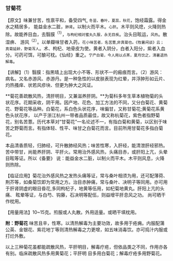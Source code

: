 ### 甘菊花

【原文】味兼甘苦，性禀平和，备受四气,
<small>冬苗，春叶，夏蕊，秋花</small>，饱经霜露。得金水之精居多，
能益金水二脏，<small>肺肾</small>。以制火而平木。<small>心肝</small>。木平则风熄，火降则热除。故能养目血，去翳膜<sup>（1）</sup>，<small>与枸杞相对蜜丸久服，永无目疾</small>。治头目眩运，<small>风热</small>。散湿痹、
游风<sup>（2）</sup>。以单瓣味甘者入药，<small>花小味苦者，名苦薏,非真菊也。《牧暑闲谈》云；真菊延龄，野菊泻人</small>。术、枸杞、地骨皮为使。黄者入阴分，白者入阳分，紫者入血分。可药可饵，可酿可枕。《仙经》重之。<small>宁产白菊，今人用以点茶，夏月饮之，清暑退热解毒</small>。

【讲解】（1）翳膜：指黑晴上出现大小不等、形状不一的瘢痕而言。（2）游风：病名。又名赤游风、赤游丹。是一种急性的以皮肤表现为红晕，并浮肿形如云片、灼热搔痒、状若风疹块、但更为肿大之风证。

**菊花善疏散风热，清肝明目，又兼滋养肝阴。**为菊科多年生草本植物菊的头状花序。花期采收，阴干用。因产地、花色、加工方法的不同，又分白菊花、黄菊花、野菊花等品种。白菊花，系白色头状花序，味徧甘，又称甘菊花;黄菊花系黄色头状花序，
以产于浙江杭州一带者品质最佳，故又称杭菊花，紫色者指野菊花，别名苦薏。历代本草对“甘菊花”一名论述不一，有指白菊和黄菊，以区别于味苦之野菊而言。有指体轻、性平、味甘之白菊花而言。目前所用甘菊花多指白菊花。	

本品清香质轻，归肺经，可升散肺经风热；味苦性寒，入肝经，能清泄肝经邪热。苦中带甘，尚能养肝阴、平肝火。常用治外感风热，头痛目赤，或肝阳上亢，头晕目眩等证。所以《备要》
说：能益金水二脏，以制火而平木。木平则风息，火降则热除。

【临证应用】菊花治外感风热之发热头痛等证，常与桑叶相须为用，还可配薄荷、荆芥等，如桑菊饮即为常用之方。治目赤肿痛，常与桑叶、决明子等同用。亦可用于肝肾阴虚的眼目昏花,多同枸杞子，地黄等伍用，如杞菊地黄丸。肝阳上亢的头痛、
眩晕等证，与白芍、钩藤，石决明等配伍，则益增平肝息风之功。
尚可晒干作枕用。

【用量用法】10~15克。煎服或人丸散。外用适量。或晒干填枕用。

**附：野菊花** 味苦且辛，性寒。以清热解毒为主要功效，故多用于疮痈。内服配蒲公英、金银花、紫花地丁等则清热解毒之力更增，如五味消毒饮。亦可捣汁内服或打烂外敷。

以上三种菊花虽都能疏散风热，平肝明目，解毒疗疮，但依品类之不同，作用亦各有别。临床疏散风热多用黄菊花；平肝明
目多用白菊花；解毒疗疮多用野菊花。
